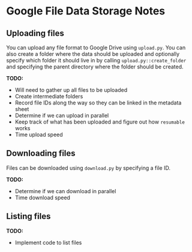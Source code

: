 # Google File Data Storage Notes
## Uploading files
You can upload any file format to Google Drive using `upload.py`. You can also create a folder where the data should be uploaded and optionally specify which folder it should live in by calling `upload.py::create_folder` and specifying the parent directory where the folder should be created.

**TODO:**
- Will need to gather up all files to be uploaded
- Create intermediate folders
- Record file IDs along the way so they can be linked in the metadata sheet
- Determine if we can upload in parallel
- Keep track of what has been uploaded and figure out how `resumable` works
- Time upload speed

## Downloading files
Files can be downloaded using `download.py` by specifying a file ID.

**TODO:**
- Determine if we can download in parallel
- Time download speed

## Listing files
**TODO:**
- Implement code to list files
